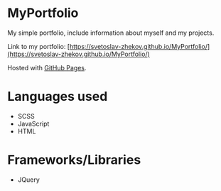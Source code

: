 # MyPortfolio
My simple portfolio, include information about myself and my projects.

Link to my portfolio: [https://svetoslav-zhekov.github.io/MyPortfolio/](https://svetoslav-zhekov.github.io/MyPortfolio/)

Hosted with [GitHub Pages](https://pages.github.com/).

# Languages used
* SCSS
* JavaScript
* HTML

# Frameworks/Libraries
* JQuery
